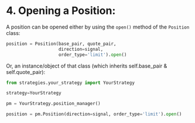 # 4. Opening a Position:

A position can be opened either by using the `open()` method of the `Position` class:

```python
position = Position(base_pair, quote_pair,
                    direction=signal,
                    order_type='limit').open()
```

Or, an instance/object of that class (which inherits self.base_pair & self.quote_pair):

```python
from strategies.your_strategy import YourStrategy

strategy=YourStrategy

pm = YourStrategy.position_manager()

position = pm.Position(direction=signal, order_type='limit').open()
```




